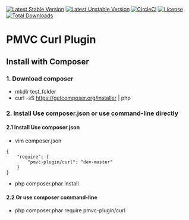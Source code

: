 [![Latest Stable Version](https://poser.pugx.org/pmvc-plugin/curl/v/stable)](https://packagist.org/packages/pmvc-plugin/curl) 
[![Latest Unstable Version](https://poser.pugx.org/pmvc-plugin/curl/v/unstable)](https://packagist.org/packages/pmvc-plugin/curl) 
[![CircleCI](https://circleci.com/gh/pmvc-plugin/curl/tree/master.svg?style=svg)](https://circleci.com/gh/pmvc-plugin/curl/tree/master)
[![License](https://poser.pugx.org/pmvc-plugin/curl/license)](https://packagist.org/packages/pmvc-plugin/curl)
[![Total Downloads](https://poser.pugx.org/pmvc-plugin/curl/downloads)](https://packagist.org/packages/pmvc-plugin/curl) 

PMVC Curl Plugin 
===

## Install with Composer
### 1. Download composer
   * mkdir test_folder
   * curl -sS https://getcomposer.org/installer | php

### 2. Install Use composer.json or use command-line directly
#### 2.1 Install Use composer.json
   * vim composer.json
```
{
    "require": {
        "pmvc-plugin/curl": "dev-master"
    }
}
```
   * php composer.phar install

#### 2.2 Or use composer command-line
   * php composer.phar require pmvc-plugin/curl
